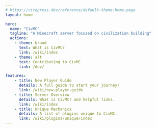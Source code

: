 ```yaml
---
# https://vitepress.dev/reference/default-theme-home-page
layout: home

hero:
  name: "CivMC"
  tagline: "A Minecraft server focused on civilization building"
  actions:
    - theme: brand
      text: What is CivMC?
      link: /wiki/index
    - theme: alt
      text: Contributing to CivMC
      link: /dev/

features:
    - title: New Player Guide
      details: A full guide to start your journey!
      link: /wiki/new-player-guide
    - title: Server Overview
      details: What is CivMC? and helpful links.
      link: /wiki/index
    - title: Unique Mechanics
      details: A list of plugins unique to CivMC.
      link: /wiki/plugins/unique/index
---
```

